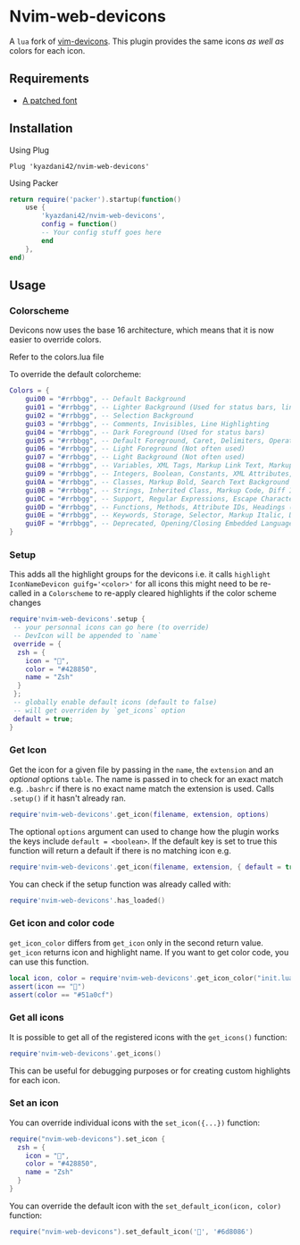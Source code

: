 # Nvim-web-devicons

A `lua` fork of [vim-devicons](https://github.com/ryanoasis/vim-devicons). This plugin provides the same icons _as well as_
colors for each icon.

## Requirements

- [A patched font](https://www.nerdfonts.com/)

## Installation

Using Plug
```vim
Plug 'kyazdani42/nvim-web-devicons'
```

Using Packer

```lua
return require('packer').startup(function()
    use {
        'kyazdani42/nvim-web-devicons',
        config = function()
        -- Your config stuff goes here
        end
    },
end)
```

## Usage

### Colorscheme

Devicons now uses the base 16 architecture, which means that it is now easier
to override colors.

Refer to the colors.lua file

To override the default colorcheme:

```lua
Colors = {
    gui00 = "#rrbbgg", -- Default Background
    gui01 = "#rrbbgg", -- Lighter Background (Used for status bars, line number and folding marks)
    gui02 = "#rrbbgg", -- Selection Background
    gui03 = "#rrbbgg", -- Comments, Invisibles, Line Highlighting
    gui04 = "#rrbbgg", -- Dark Foreground (Used for status bars)
    gui05 = "#rrbbgg", -- Default Foreground, Caret, Delimiters, Operators
    gui06 = "#rrbbgg", -- Light Foreground (Not often used)
    gui07 = "#rrbbgg", -- Light Background (Not often used)
    gui08 = "#rrbbgg", -- Variables, XML Tags, Markup Link Text, Markup Lists, Diff Deleted (red)
    gui09 = "#rrbbgg", -- Integers, Boolean, Constants, XML Attributes, Markup Link Url (orange)
    gui0A = "#rrbbgg", -- Classes, Markup Bold, Search Text Background (yellow)
    gui0B = "#rrbbgg", -- Strings, Inherited Class, Markup Code, Diff Inserted (green)
    gui0C = "#rrbbgg", -- Support, Regular Expressions, Escape Characters, Markup Quotes (cyan)
    gui0D = "#rrbbgg", -- Functions, Methods, Attribute IDs, Headings (blue)
    gui0E = "#rrbbgg", -- Keywords, Storage, Selector, Markup Italic, Diff Changed (magenta)
    gui0F = "#rrbbgg", -- Deprecated, Opening/Closing Embedded Language Tags, e.g. `<?php ?>` (pink)
}
```


### Setup

This adds all the highlight groups for the devicons
i.e. it calls `highlight IconNameDevicon guifg='<color>'` for all icons
this might need to be re-called in a `Colorscheme` to re-apply cleared highlights
if the color scheme changes

```lua
require'nvim-web-devicons'.setup {
 -- your personnal icons can go here (to override)
 -- DevIcon will be appended to `name`
 override = {
  zsh = {
    icon = "",
    color = "#428850",
    name = "Zsh"
  }
 };
 -- globally enable default icons (default to false)
 -- will get overriden by `get_icons` option
 default = true;
}
```

### Get Icon

Get the icon for a given file by passing in the `name`, the `extension` and an _optional_ options `table`.
The name is passed in to check for an exact match e.g. `.bashrc` if there is no exact name match the extension
is used. Calls `.setup()` if it hasn't already ran.

```lua
require'nvim-web-devicons'.get_icon(filename, extension, options)
```

The optional `options` argument can used to change how the plugin works the keys include
`default = <boolean>`. If the default key is set to true this function will return a default
if there is no matching icon
e.g.

```lua
require'nvim-web-devicons'.get_icon(filename, extension, { default = true })
```

You can check if the setup function was already called with:
```lua
require'nvim-web-devicons'.has_loaded()
```

### Get icon and color code

`get_icon_color` differs from `get_icon` only in the second return value.
`get_icon` returns icon and highlight name.
If you want to get color code, you can use this function.
```lua
local icon, color = require'nvim-web-devicons'.get_icon_color("init.lua", "lua")
assert(icon == "")
assert(color == "#51a0cf")
```

### Get all icons

It is possible to get all of the registered icons with the `get_icons()` function:

```lua
require'nvim-web-devicons'.get_icons()
```

This can be useful for debugging purposes or for creating custom highlights for each icon.


### Set an icon

You can override individual icons with the `set_icon({...})` function:

```lua
require("nvim-web-devicons").set_icon {
  zsh = {
    icon = "",
    color = "#428850",
    name = "Zsh"
  }
}
```

You can override the default icon with the `set_default_icon(icon, color)` function:

```lua
require("nvim-web-devicons").set_default_icon('', '#6d8086')
```
